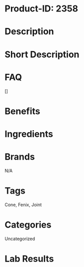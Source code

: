 # Product-ID: 2358

# Description



# Short Description



# FAQ
[]

# Benefits



# Ingredients



# Brands

N/A

# Tags

Cone, Fenix, Joint

# Categories

Uncategorized

# Lab Results
